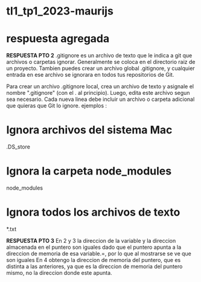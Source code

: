 # tl1_tp1_2023-maurijs
# respuesta agregada
**RESPUESTA PTO 2**
 .gitignore es un archivo de texto que le indica a git que archivos o carpetas ignorar.
Generalmente se coloca en el directorio raiz de un proyecto. Tambien puedes crear un archivo
global .gitignore, y cualquier entrada en ese archivo se ignorara en todos tus repositorios de Git.

Para crear un archivo .gitignore local, crea un archivo de texto y asignale el nombre ".gitignore"
(con el . al principio). Luego, edita este archivo segun sea necesario. Cada nueva linea
debe incluir un archivo o carpeta adicional que quieras que Git lo ignore.
ejemplos :
# Ignora archivos del sistema Mac 
.DS_store

# Ignora la carpeta node_modules
node_modules

# Ignora todos los archivos de texto
*.txt

**RESPUESTA PTO 3**
En 2 y 3 la direccion de la variable y la direccion almacenada en el puntero son iguales dado que el puntero apunta a la direccion de memoria de esa variable.=, por lo que al mostrarse se ve que son iguales
En 4 obtengo la direccion de memoria del puntero, que es distinta a las anteriores, ya que es la direccion de memoria del puntero mismo, no la direccion donde este apunta.


